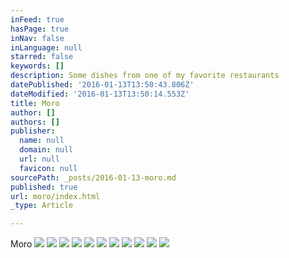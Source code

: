 ```yaml
---
inFeed: true
hasPage: true
inNav: false
inLanguage: null
starred: false
keywords: []
description: Some dishes from one of my favorite restaurants
datePublished: '2016-01-13T13:50:43.806Z'
dateModified: '2016-01-13T13:50:14.553Z'
title: Moro
author: []
authors: []
publisher:
  name: null
  domain: null
  url: null
  favicon: null
sourcePath: _posts/2016-01-13-moro.md
published: true
url: moro/index.html
_type: Article

---
```

Moro
![](https://the-grid-user-content.s3-us-west-2.amazonaws.com/2d8c4c95-0d98-4604-9677-bf6ae1865598.JPG)
![](https://the-grid-user-content.s3-us-west-2.amazonaws.com/7bf0ab1a-0690-4e10-b65e-31eed0dc0270.JPG)
![](https://the-grid-user-content.s3-us-west-2.amazonaws.com/1ff23e9c-f4ef-4057-b5f3-e18d972c8f8d.JPG)
![](https://the-grid-user-content.s3-us-west-2.amazonaws.com/b4246bc5-dc14-4e46-820a-61f5b360498e.JPG)
![](https://the-grid-user-content.s3-us-west-2.amazonaws.com/1d1206e1-42cb-45bb-8667-f4769af6ec99.JPG)
![](https://the-grid-user-content.s3-us-west-2.amazonaws.com/b0c89066-f0e1-4450-858c-7939647d0ac7.JPG)
![](https://the-grid-user-content.s3-us-west-2.amazonaws.com/4cf3709a-086e-4008-9e28-e0473c529b58.JPG)
![](https://the-grid-user-content.s3-us-west-2.amazonaws.com/24c84406-883f-492f-b86e-da341a01a4b7.JPG)
![](https://the-grid-user-content.s3-us-west-2.amazonaws.com/0c57abb2-2194-41d2-86a5-265f12032745.JPG)
![](https://the-grid-user-content.s3-us-west-2.amazonaws.com/47313289-8941-4273-aa71-775c26e66f08.JPG)
![](https://the-grid-user-content.s3-us-west-2.amazonaws.com/342b7505-c43c-4cb4-a20b-e62a5b5f37f1.JPG)